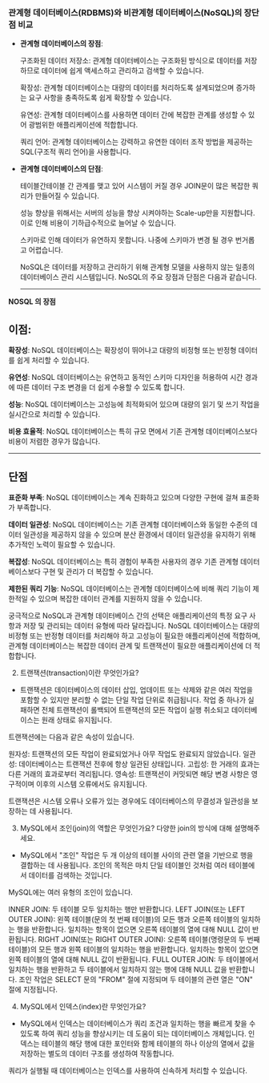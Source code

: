 ### 관계형 데이터베이스(RDBMS)와 비관계형 데이터베이스(NoSQL)의 장단점 비교

- **관계형 데이터베이스의 장점**:

  구조화된 데이터 저장소: 관계형 데이터베이스는 구조화된 방식으로 데이터를 저장하므로 데이터에 쉽게 액세스하고 관리하고 검색할 수 있습니다.

  확장성: 관계형 데이터베이스는 대량의 데이터를 처리하도록 설계되었으며 증가하는 요구 사항을 충족하도록 쉽게 확장할 수 있습니다.

  유연성: 관계형 데이터베이스를 사용하면 데이터 간에 복잡한 관계를 생성할 수 있어 광범위한 애플리케이션에 적합합니다.

  쿼리 언어: 관계형 데이터베이스는 강력하고 유연한 데이터 조작 방법을 제공하는 SQL(구조적 쿼리 언어)을 사용합니다.

- **관계형 데이터베이스의 단점**:

  테이블간테이블 간 관계를 맺고 있어 시스템이 커질 경우 JOIN문이 많은 복잡한 쿼리가 만들어질 수 있습니다.

  성능 향상을 위해서는 서버의 성능을 향상 시켜야하는 Scale-up만을 지원합니다. 이로 인해 비용이 기하급수적으로 늘어날 수 있습니다.
  </hr>

  스키마로 인해 데이터가 유연하지 못합니다. 나중에 스키마가 변경 될 경우 번거롭고 어렵습니다.

  NoSQL은 데이터를 저장하고 관리하기 위해 관계형 모델을 사용하지 않는 일종의 데이터베이스 관리 시스템입니다. NoSQL의 주요 장점과 단점은 다음과 같습니다.
  <hr/>

**NOSQL 의 장점**

## 이점:

**확장성**: NoSQL 데이터베이스는 확장성이 뛰어나고 대량의 비정형 또는 반정형 데이터를 쉽게 처리할 수 있습니다.

**유연성**: NoSQL 데이터베이스는 유연하고 동적인 스키마 디자인을 허용하여 시간 경과에 따른 데이터 구조 변경을 더 쉽게 수용할 수 있도록 합니다.

**성능**: NoSQL 데이터베이스는 고성능에 최적화되어 있으며 대량의 읽기 및 쓰기 작업을 실시간으로 처리할 수 있습니다.

**비용 효율적**: NoSQL 데이터베이스는 특히 규모 면에서 기존 관계형 데이터베이스보다 비용이 저렴한 경우가 많습니다.

<hr/>

## 단점

**표준화 부족**: NoSQL 데이터베이스는 계속 진화하고 있으며 다양한 구현에 걸쳐 표준화가 부족합니다.

**데이터 일관성**: NoSQL 데이터베이스는 기존 관계형 데이터베이스와 동일한 수준의 데이터 일관성을 제공하지 않을 수 있으며 분산 환경에서 데이터 일관성을 유지하기 위해 추가적인 노력이 필요할 수 있습니다.

**복잡성**: NoSQL 데이터베이스는 특히 경험이 부족한 사용자의 경우 기존 관계형 데이터베이스보다 구현 및 관리가 더 복잡할 수 있습니다.

**제한된 쿼리 기능**: NoSQL 데이터베이스는 관계형 데이터베이스에 비해 쿼리 기능이 제한적일 수 있으며 복잡한 데이터 관계를 지원하지 않을 수 있습니다.

궁극적으로 NoSQL과 관계형 데이터베이스 간의 선택은 애플리케이션의 특정 요구 사항과 저장 및 관리되는 데이터 유형에 따라 달라집니다. NoSQL 데이터베이스는 대량의 비정형 또는 반정형 데이터를 처리해야 하고 고성능이 필요한 애플리케이션에 적합하며, 관계형 데이터베이스는 복잡한 데이터 관계 및 트랜잭션이 필요한 애플리케이션에 더 적합합니다.

2. 트랜잭션(transaction)이란 무엇인가요?

- 트랜잭션은 데이터베이스의 데이터 삽입, 업데이트 또는 삭제와 같은 여러 작업을 포함할 수 있지만 분리할 수 없는 단일 작업 단위로 취급됩니다. 작업 중 하나가 실패하면 전체 트랜잭션이 롤백되어 트랜잭션의 모든 작업이 실행 취소되고 데이터베이스는 원래 상태로 유지됩니다.

트랜잭션에는 다음과 같은 속성이 있습니다.

원자성: 트랜잭션의 모든 작업이 완료되었거나 아무 작업도 완료되지 않았습니다.
일관성: 데이터베이스는 트랜잭션 전후에 항상 일관된 상태입니다.
고립성: 한 거래의 효과는 다른 거래의 효과로부터 격리됩니다.
영속성: 트랜잭션이 커밋되면 해당 변경 사항은 영구적이며 이후의 시스템 오류에서도 유지됩니다.

트랜잭션은 시스템 오류나 오류가 있는 경우에도 데이터베이스의 무결성과 일관성을 보장하는 데 사용됩니다.

3. MySQL에서 조인(join)의 역할은 무엇인가요? 다양한 join의 방식에 대해 설명해주세요.

- MySQL에서 "조인" 작업은 두 개 이상의 테이블 사이의 관련 열을 기반으로 행을 결합하는 데 사용됩니다. 조인의 목적은 마치 단일 테이블인 것처럼 여러 테이블에서 데이터를 검색하는 것입니다.

MySQL에는 여러 유형의 조인이 있습니다.

INNER JOIN: 두 테이블 모두 일치하는 행만 반환합니다.
LEFT JOIN(또는 LEFT OUTER JOIN): 왼쪽 테이블(문의 첫 번째 테이블)의 모든 행과 오른쪽 테이블의 일치하는 행을 반환합니다. 일치하는 항목이 없으면 오른쪽 테이블의 열에 대해 NULL 값이 반환됩니다.
RIGHT JOIN(또는 RIGHT OUTER JOIN): 오른쪽 테이블(명령문의 두 번째 테이블)의 모든 행과 왼쪽 테이블의 일치하는 행을 반환합니다. 일치하는 항목이 없으면 왼쪽 테이블의 열에 대해 NULL 값이 반환됩니다.
FULL OUTER JOIN: 두 테이블에서 일치하는 행을 반환하고 두 테이블에서 일치하지 않는 행에 대해 NULL 값을 반환합니다.
조인 작업은 SELECT 문의 "FROM" 절에 지정되며 두 테이블의 관련 열은 "ON" 절에 지정됩니다.

4. MySQL에서 인덱스(index)란 무엇인가요?

- MySQL에서 인덱스는 데이터베이스가 쿼리 조건과 일치하는 행을 빠르게 찾을 수 있도록 하여 쿼리 성능을 향상시키는 데 도움이 되는 데이터베이스 개체입니다. 인덱스는 테이블의 해당 행에 대한 포인터와 함께 테이블의 하나 이상의 열에서 값을 저장하는 별도의 데이터 구조를 생성하여 작동합니다.

쿼리가 실행될 때 데이터베이스는 인덱스를 사용하여 신속하게 처리할 수 있습니다.
